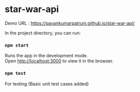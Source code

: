 # star-war-api

Demo URL : https://pavankumarpatruni.github.io/star-war-api/

In the project directory, you can run:

### `npm start`

Runs the app in the development mode.<br>
Open [http://localhost:3000](http://localhost:3000) to view it in the browser.

### `npm test`
For testing (Basic unit test cases added)
